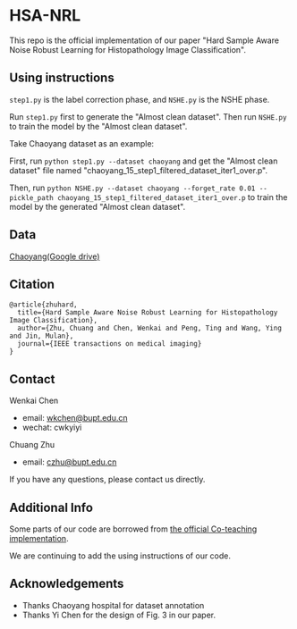 # HSA-NRL
This repo is the official implementation of our paper "Hard Sample Aware Noise Robust Learning for Histopathology Image Classification".

## Using instructions
`step1.py` is the label correction phase, and `NSHE.py` is the NSHE phase. 

Run `step1.py` first to generate the "Almost clean dataset". Then run `NSHE.py` to train the model by the "Almost clean dataset".

Take Chaoyang dataset as an example:

First, run `python step1.py --dataset chaoyang` and get the "Almost clean dataset" file named "chaoyang_15_step1_filtered_dataset_iter1_over.p".

Then, run `python NSHE.py --dataset chaoyang --forget_rate 0.01 --pickle_path chaoyang_15_step1_filtered_dataset_iter1_over.p` to train the model by the generated "Almost clean dataset".

## Data
[Chaoyang(Google drive)](https://drive.google.com/open?id=1xsrHjn-WyHGazYtpMqHo9h2w349eYCYO&authuser=bupt.ai.cz%40gmail.com&usp=drive_fs)

## Citation

```
@article{zhuhard,
  title={Hard Sample Aware Noise Robust Learning for Histopathology Image Classification},
  author={Zhu, Chuang and Chen, Wenkai and Peng, Ting and Wang, Ying and Jin, Mulan},
  journal={IEEE transactions on medical imaging}
}
```

## Contact

Wenkai Chen
- email: wkchen@bupt.edu.cn
- wechat: cwkyiyi

Chuang Zhu
- email: czhu@bupt.edu.cn

If you have any questions, please contact us directly.

## Additional Info
Some parts of our code are borrowed from [the official Co-teaching implementation](https://github.com/IsaacChanghau/CoTeaching).

We are continuing to add the using instructions of our code.

## Acknowledgements
- Thanks Chaoyang hospital for dataset annotation
- Thanks Yi Chen for the design of Fig. 3 in our paper.
